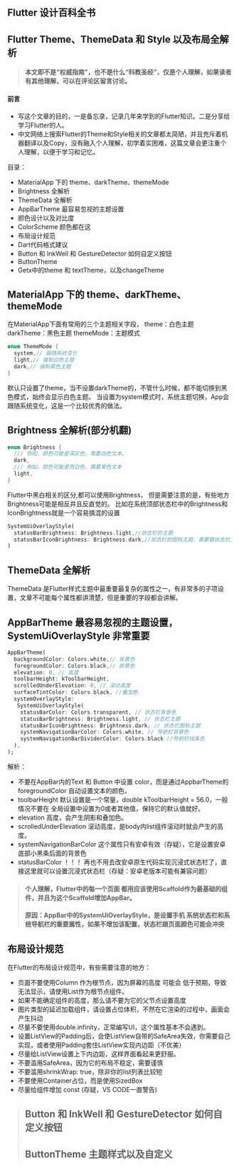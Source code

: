## Flutter 设计百科全书
## Flutter Theme、ThemeData 和 Style 以及布局全解析

> ####  本文即不是“权威指南”，也不是什么“科教圣经”，仅是个人理解，如果读者有其他理解，可以在评论区留言讨论。

#### 前言

- 写这个文章的目的，一是备忘录，记录几年来学到的Flutter知识。二是分享给学习Flutter的人。
- 中文网络上搜索Flutter的Theme和Style相关的文章都太简陋，并且充斥着机器翻译以及Copy，没有融入个人理解，初学着实困难，这篇文章会更注重个人理解，以便于学习和记忆。


目录：
* MaterialApp 下的 theme、darkTheme、themeMode
* Brightness 全解析
* ThemeData 全解析
* AppBarTheme 最容易忽视的主题设置
* 颜色设计以及对比度
* ColorScheme 颜色都在这
* 布局设计规范
* Dart代码格式建议
* Button 和 InkWell 和 GestureDetector 如何自定义按钮
* ButtonTheme
* Getx中的theme 和 textTheme，以及changeTheme


## MaterialApp 下的 theme、darkTheme、themeMode
在MaterialApp下面有常用的三个主题相关字段，
theme：白色主题
darkTheme：黑色主题
themeMode：主题模式
```DART
enum ThemeMode {
  system,// 跟随系统变化
  light,// 强制白色主题
  dark,// 强制黑色主题
}
```
默认只设置了theme，当不设置darkTheme的，不管什么时候，都不能切换到黑色模式，始终会显示白色主题。
当设置为system模式时，系统主题切换，App会跟随系统变化，这是一个比较优秀的做法。

## Brightness 全解析(部分机翻)
```DART
enum Brightness {
  /// 例如，颜色可能是深灰色，需要白色文本。
  dark,
  /// 例如，颜色可能是亮白色，需要黑色文本
  light,
}
```
Flutter中黑白相关的区分,都可以使用Brightness，
但是需要注意的是，有些地方Brightness可能是相反并且反直觉的。
比如在系统顶部状态栏中的Brightness和IconBrightness就是一个容易搞混的设置
```DART
SystemUiOverlayStyle(
  statusBarBrightness: Brightness.light,//状态栏的主题
  statusBarIconBrightness: Brightness.dark,//状态栏的图标主题，需要跟状态栏主题相反
)
```

## ThemeData 全解析
ThemeData 是Flutter样式主题中最重要最复杂的属性之一，有非常多的子项设置，文章不可能每个属性都讲清楚，但是重要的字段都会讲解。

## AppBarTheme 最容易忽视的主题设置， SystemUiOverlayStyle 非常重要
```DART
AppBarTheme(
  backgroundColor: Colors.white,// 背景色
  foregroundColor: Colors.black,// 前景色
  elevation: 0, // 高度
  toolbarHeight: kToolbarHeight,
  scrolledUnderElevation: 0, // 滚动高度
  surfaceTintColor: Colors.black, //叠加色
  systemOverlayStyle: 
   SystemUiOverlayStyle(
    statusBarColor: Colors.transparent, // 状态栏背景色
    statusBarBrightness: Brightness.light, // 状态栏主题
    statusBarIconBrightness: Brightness.dark, // 状态栏图标主题
    systemNavigationBarColor: Colors.white, // 导航栏背景色
    systemNavigationBarDividerColor: Colors.black //导航栏线条色
  ),
);
```
解析：
* 不要在AppBar内的Text 和 Button 中设置 color，而是通过AppbarTheme的foregroundColor 自动设置文本的颜色，
* toolbarHeight 默认设置是一个常量，double kToolbarHeight = 56.0，一般情况不要在 全局设置中设置为0或者其他值，保持它的默认值就好。
* elevation 高度，会产生阴影和叠加色。
* scrolledUnderElevation 滚动高度，是body内list组件滚动时就会产生的高度。
* systemNavigationBarColor 这个属性只有安卓有效（存疑），它是设置安卓底部小黑条后面的背景色
* statusBarColor ！！！ 再也不用去改安卓原生代码实现沉浸式状态栏了，直接这里就可以设置沉浸式状态栏（存疑：安卓老版本可能有兼容问题）
  
> #### 个人理解，Flutter中的每一个页面 都用应该使用Scaffold作为最基础的组件，并且为这个Scaffold增加AppBar。
> #### 原因：AppBar中的SystemUiOverlayStyle，是设置手机 系统状态栏和系统导航栏的重要属性，如果不增加该配置，状态栏跟页面颜色可能会冲突



## 布局设计规范
在Flutter的布局设计规范中，有些需要注意的地方：
* 页面不要使用Column 作为根节点，因为屏幕的高度 可能会 低于预期，导致无法显示，请使用List作为根节点组件。
* 如果不能确定组件的高度，那么请不要为它的父节点设置高度
* 图片类型的延迟加载组件，请设置占位体积，不然在它渲染的过程中，画面会产生抖动
* 尽量不要使用double.infinity，正常编写UI，这个属性基本不会遇到。
* 设置ListView的Padding后，会使ListView自带的SafeArea失效，你需要自己实现，或者使用Padding套住ListView实现内边距（不优美）
* 尽量给ListView设置上下内边距，这样界面看起来更舒服。
* 不要滥用SafeArea，因为它的布局不稳定，需要谨慎
* 不要滥用shrinkWrap: true，除非你的list列表比较短
* 不要使用Container占位，而是使用SizedBox
* 尽量给组件增加 const (存疑，VS CODE一直警告)




> ## Button 和 InkWell 和 GestureDetector 如何自定义按钮
> ## ButtonTheme 主题样式以及自定义

